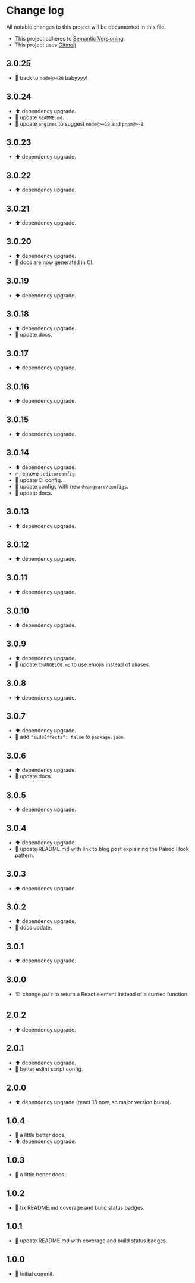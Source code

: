 # Change log

All notable changes to this project will be documented in this file.

-   This project adheres to [Semantic Versioning][semver].
-   This project uses [Gitmoji][gitmoji]

## 3.0.25

-   🔧 back to `node@>=20` babyyyy!

## 3.0.24

-   ⬆️ dependency upgrade.
-   📝 update `README.md`.
-   🔧 update `engines` to suggest `node@>=19` and `pnpm@>=8`.

## 3.0.23

-   ⬆️ dependency upgrade.

## 3.0.22

-   ⬆️ dependency upgrade.

## 3.0.21

-   ⬆️ dependency upgrade.

## 3.0.20

-   ⬆️ dependency upgrade.
-   🔧 docs are now generated in CI.

## 3.0.19

-   ⬆️ dependency upgrade.

## 3.0.18

-   ⬆️ dependency upgrade.
-   📝 update docs.

## 3.0.17

-   ⬆️ dependency upgrade.

## 3.0.16

-   ⬆️ dependency upgrade.

## 3.0.15

-   ⬆️ dependency upgrade.

## 3.0.14

-   ⬆️ dependency upgrade.
-   🔥 remove `.editorconfig`.
-   👷 update CI config.
-   🔧 update configs with new `@vangware/configs`.
-   📝 update docs.

## 3.0.13

-   ⬆️ dependency upgrade.

## 3.0.12

-   ⬆️ dependency upgrade.

## 3.0.11

-   ⬆️ dependency upgrade.

## 3.0.10

-   ⬆️ dependency upgrade.

## 3.0.9

-   ⬆️ dependency upgrade.
-   📝 update `CHANGELOG.md` to use emojis instead of aliases.

## 3.0.8

-   ⬆️ dependency upgrade.

## 3.0.7

-   ⬆️ dependency upgrade.
-   🔧 add `"sideEffects": false` to `package.json`.

## 3.0.6

-   ⬆️ dependency upgrade.
-   📝 update docs.

## 3.0.5

-   ⬆️ dependency upgrade.

## 3.0.4

-   ⬆️ dependency upgrade.
-   📝 update README.md with link to blog post explaining the Paired Hook
    pattern.

## 3.0.3

-   ⬆️ dependency upgrade.

## 3.0.2

-   ⬆️ dependency upgrade.
-   📝 docs update.

## 3.0.1

-   ⬆️ dependency upgrade.

## 3.0.0

-   🏗 change `pair` to return a React element instead of a curried function.

## 2.0.2

-   ⬆️ dependency upgrade.

## 2.0.1

-   ⬆️ dependency upgrade.
-   🔧 better eslint script config.

## 2.0.0

-   ⬆️ dependency upgrade (react 18 now, so major version bump).

## 1.0.4

-   📝 a little better docs.
-   ⬆️ dependency upgrade.

## 1.0.3

-   📝 a little better docs.

## 1.0.2

-   🐛 fix README.md coverage and build status badges.

## 1.0.1

-   📝 update README.md with coverage and build status badges.

## 1.0.0

-   🎉 Initial commit.

<!-- References -->

[gitmoji]: https://gitmoji.dev/
[semver]: https://semver.org/
